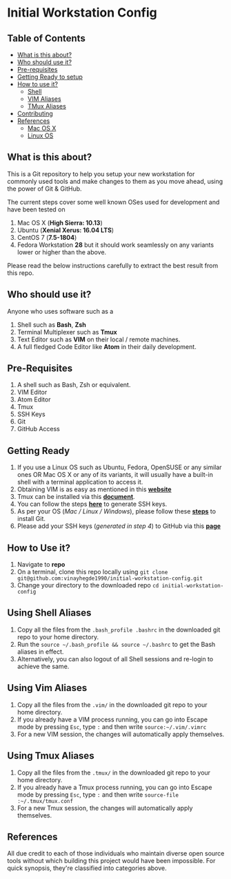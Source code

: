 Initial Workstation Config
======================

## Table of Contents
- [What is this about?](#what-is-this-about)
- [Who should use it?](#who-should-use-it)
- [Pre-requisites](#pre-requisites)
 - [Getting Ready to setup](#getting-ready)
 - [How to use it?](#how-to-use-it)
    - [Shell](#using-shell-aliases)
    - [VIM Aliases](#using-vim-aliases)
    - [TMux Aliases](#using-tmux-aliases)
- [Contributing](Contributing.md)
- [References](#references)
    - [Mac OS X](Mac-OS-X.md)
    - [Linux OS](#Linux-OS.md)

## What is this about?
This is a Git repository to help you setup your new workstation for commonly used tools and make changes to them as you move ahead, using the power of Git & GitHub. 

The current steps cover some well known OSes used for development and have been tested on
1. Mac OS X (**High Sierra: 10.13**)
2. Ubuntu (**Xenial Xerus: 16.04 LTS**)
3. CentOS 7 (**7.5-1804**)
4. Fedora Workstation **28**
but it should work seamlessly on any variants lower or higher than the above.

Please read the below instructions carefully to extract the best result from this repo.


## Who should use it?
Anyone who uses software such as a 
1. Shell such as **Bash**, **Zsh**
2. Terminal Multiplexer such as **Tmux**
3. Text Editor such as **VIM** on their local / remote machines.
4. A full fledged Code Editor like **Atom** in their daily development.


## Pre-Requisites
1. A shell such as Bash, Zsh or equivalent.
2. VIM Editor
3. Atom Editor
4. Tmux
5. SSH Keys
6. Git 
7. GitHub Access


## Getting Ready
1. If you use a Linux OS such as Ubuntu, Fedora, OpenSUSE or any similar ones OR Mac OS X or any of its variants, it will usually have a built-in shell with a terminal application to access it.
2. Obtaining VIM is as easy as mentioned in this **[website](https://www.sitepoint.com/getting-started-vim/)**
3. Tmux can be installed via this **[document](https://howchoo.com/g/ytkwotvkztq/using-the-iterm-2-and-tmux-integration)**.
4. You can follow the steps [**here**](https://www.ssh.com/ssh/keygen/) to generate SSH keys.
5. As per your OS (*Mac / Linux / Windows*), please follow these **[steps](https://linode.com/docs/development/version-control/how-to-install-git-on-linux-mac-and-windows/)** to install Git.
6. Please add your SSH keys (*generated in step 4*) to GitHub via this **[page](https://help.github.com/articles/generating-a-new-ssh-key-and-adding-it-to-the-ssh-agent/)**

## How to Use it?

1.  Navigate to **repo**
2.  On a terminal, clone this repo locally using 
  `git clone git@github.com:vinayhegde1990/initial-workstation-config.git`
3.  Change your directory to the downloaded repo
  `cd initial-workstation-config`


## Using Shell Aliases
1.  Copy all the files from the `.bash_profile .bashrc` in the downloaded git repo  to your home directory.
2.  Run the `source ~/.bash_profile && source ~/.bashrc` to get the Bash aliases in effect.
3.  Alternatively, you can also logout of all Shell sessions and re-login to achieve the same.


## Using Vim Aliases
1. Copy all the files from the `.vim/` in the downloaded git repo to your home directory.
2. If you already have a VIM process running, you can go into Escape mode by pressing `Esc`, type `:` and then write `source:~/.vim/.vimrc`
3. For a new VIM session, the changes will automatically apply themselves.

## Using Tmux Aliases
1. Copy all the files from the `.tmux/` in the downloaded git repo to your home directory.
2. If you already have a Tmux process running, you can go into Escape mode by pressing `Esc`, type `:` and then write `source-file :~/.tmux/tmux.conf`
3. For a new Tmux session, the changes will automatically apply themselves.

## References
All due credit to each of those individuals who maintain diverse open source tools without which building this project would have been impossible. For quick synopsis, they're classified into categories above. 
